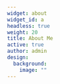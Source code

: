 ```yaml
---
widget: about
widget_id: a
headless: true
weight: 20
title: About Me
active: true
author: admin
design:
  background:
    image: ""
---
```

